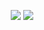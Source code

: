 <p align='center'>
  <img src='https://media.discordapp.net/attachments/882441218183807067/883627001141936168/unknown.png?width=1045&height=630'>
  
  <img src='https://media.discordapp.net/attachments/874135965378166835/883572890409271326/unknown.png'>
</p>
